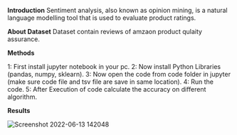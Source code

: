 **Introduction**
Sentiment analysis, also known as opinion mining, is a natural language modelling tool that is used to evaluate product ratings.

**About Dataset**
Dataset contain reviews of amzaon product qulaity assurance.

**Methods**

1:	First install jupyter notebook in your pc.
2:	Now install Python Libraries (pandas, numpy, sklearn).
3:	Now open the code from code folder in jupyter (make sure code file and tsv file are save in same location).
4:	Run the code. 
5:	After Execution of code calculate the accuracy on different algorithm.


**Results**

![Screenshot 2022-06-13 142048](https://user-images.githubusercontent.com/80381336/173322238-5509a47b-e725-4c35-9233-7173fd6bb98c.png)
